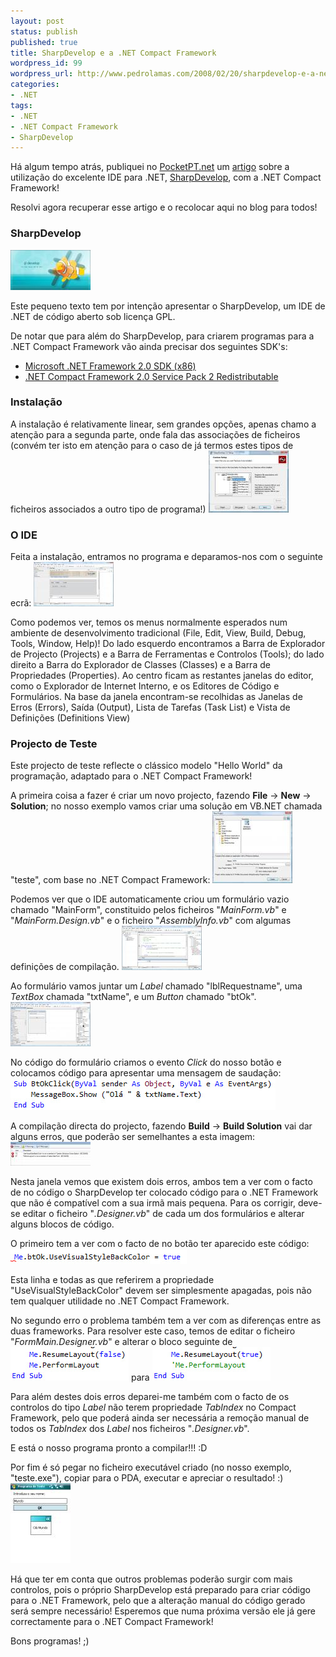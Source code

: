 ```yaml
---
layout: post
status: publish
published: true
title: SharpDevelop e a .NET Compact Framework
wordpress_id: 99
wordpress_url: http://www.pedrolamas.com/2008/02/20/sharpdevelop-e-a-net-compact-framework/
categories:
- .NET
tags:
- .NET
- .NET Compact Framework
- SharpDevelop
---
```

Há algum tempo atrás, publiquei no [PocketPT.net](http://www.pocketpt.net) um [artigo](http://www.pocketpt.net/forum/index.php?showtopic=16851) sobre a utilização do excelente IDE para .NET, [SharpDevelop](http://www.sharpdevelop.net/OpenSource/SD/Default.aspx), com a .NET Compact Framework!

Resolvi agora recuperar esse artigo e o recolocar aqui no blog para todos!

### SharpDevelop

[![SharpDevelop - Splash Screen](wp-content/uploads/2008/02/sd_splash_screen.thumbnail.jpg)](wp-content/uploads/2008/02/sd_splash_screen.jpg "SharpDevelop - Splash Screen")

Este pequeno texto tem por intenção apresentar o SharpDevelop, um IDE de .NET de código aberto sob licença GPL.

De notar que para além do SharpDevelop, para criarem programas para a .NET Compact Framework vão ainda precisar dos seguintes SDK's:

-   [Microsoft .NET Framework 2.0 SDK (x86)](http://www.microsoft.com/downloads/details.aspx?familyid=FE6F2099-B7B4-4F47-A244-C96D69C35DEC&displaylang=en)
-   [.NET Compact Framework 2.0 Service Pack 2 Redistributable](http://www.microsoft.com/downloads/details.aspx?familyid=AEA55F2F-07B5-4A8C-8A44-B4E1B196D5C0&displaylang=en)

### Instalação

A instalação é relativamente linear, sem grandes opções, apenas chamo a atenção para a segunda parte, onde fala das associações de ficheiros (convém ter isto em atenção para o caso de já termos estes tipos de ficheiros associados a outro tipo de programa!) [![SharpDevelop - Install](wp-content/uploads/2008/02/sd_install.thumbnail.jpg)](wp-content/uploads/2008/02/sd_install.jpg "SharpDevelop - Install")

### O IDE

Feita a instalação, entramos no programa e deparamos-nos com o seguinte ecrã: [![SharpDevelop - IDE](wp-content/uploads/2008/02/sd_ide.thumbnail.jpg)](wp-content/uploads/2008/02/sd_ide.jpg "SharpDevelop - IDE")

Como podemos ver, temos os menus normalmente esperados num ambiente de desenvolvimento tradicional (File, Edit, View, Build, Debug, Tools, Window, Help)! Do lado esquerdo encontramos a Barra de Explorador de Projecto (Projects) e a Barra de Ferramentas e Controlos (Tools); do lado direito a Barra do Explorador de Classes (Classes) e a Barra de Propriedades (Properties). Ao centro ficam as restantes janelas do editor, como o Explorador de Internet Interno, e os Editores de Código e Formulários. Na base da janela encontram-se recolhidas as Janelas de Erros (Errors), Saída (Output), Lista de Tarefas (Task List) e Vista de Definições (Definitions View)

### Projecto de Teste

Este projecto de teste reflecte o clássico modelo "Hello World" da programação, adaptado para o .NET Compact Framework!

A primeira coisa a fazer é criar um novo projecto, fazendo **File** -\> **New** -\> **Solution**; no nosso exemplo vamos criar uma solução em VB.NET chamada "teste", com base no .NET Compact Framework: [![SharpDevelop - New Project](wp-content/uploads/2008/02/sd_new_project.thumbnail.jpg)](wp-content/uploads/2008/02/sd_new_project.jpg "SharpDevelop - New Project")

Podemos ver que o IDE automaticamente criou um formulário vazio chamado "MainForm", constituido pelos ficheiros "*MainForm.vb*" e "*MainForm.Design.vb*" e o ficheiro "*AssemblyInfo.vb*" com algumas definições de compilação. [![SharpDevelop - Code Editor](wp-content/uploads/2008/02/sd_code_editor.thumbnail.jpg)](wp-content/uploads/2008/02/sd_code_editor.jpg "SharpDevelop - Code Editor")

Ao formulário vamos juntar um *Label* chamado "lblRequestname", uma *TextBox* chamada "txtName", e um *Button* chamado "btOk". [![SharpDevelop - Form Editor](wp-content/uploads/2008/02/sd_form_editor.thumbnail.jpg)](wp-content/uploads/2008/02/sd_form_editor.jpg "SharpDevelop - Form Editor")

No código do formulário criamos o evento *Click* do nosso botão e colocamos código para apresentar uma mensagem de saudação: [![SharpDevelop - Button Code](wp-content/uploads/2008/02/sd_button_code.jpg)](wp-content/uploads/2008/02/sd_button_code.jpg "SharpDevelop - Button Code")

A compilação directa do projecto, fazendo **Build** -\> **Build Solution** vai dar alguns erros, que poderão ser semelhantes a esta imagem: [![SharpDevelop - Errors](wp-content/uploads/2008/02/sd_errors.thumbnail.jpg)](wp-content/uploads/2008/02/sd_errors.jpg "SharpDevelop - Errors")[](wp-content/uploads/2008/02/sd_errors.jpg "SharpDevelop - Errors")

Nesta janela vemos que existem dois erros, ambos tem a ver com o facto de no código o SharpDevelop ter colocado código para o .NET Framework que não é compatível com a sua irmã mais pequena. Para os corrigir, deve-se editar o ficheiro "*.Designer.vb*" de cada um dos formulários e alterar alguns blocos de código.

O primeiro tem a ver com o facto de no botão ter aparecido este código: [![SharpDevelop - Code Before](wp-content/uploads/2008/02/sd_code_before.jpg)](wp-content/uploads/2008/02/sd_code_before.jpg "SharpDevelop - Code Before")

Esta linha e todas as que referirem a propriedade "UseVisualStyleBackColor" devem ser simplesmente apagadas, pois não tem qualquer utilidade no .NET Compact Framework.

No segundo erro o problema também tem a ver com as diferenças entre as duas frameworks. Para resolver este caso, temos de editar o ficheiro "*FormMain.Designer.vb*" e alterar o bloco seguinte de [![SharpDevelop - Code Before](wp-content/uploads/2008/02/sd_code_before_2.jpg)](wp-content/uploads/2008/02/sd_code_before_2.jpg "SharpDevelop - Code Before") para [![SharpDevelop - Code After](wp-content/uploads/2008/02/sd_code_after.jpg)](wp-content/uploads/2008/02/sd_code_after.jpg "SharpDevelop - Code After")

Para além destes dois erros deparei-me também com o facto de os controlos do tipo *Label* não terem propriedade *TabIndex* no Compact Framework, pelo que poderá ainda ser necessária a remoção manual de todos os *TabIndex* dos *Label* nos ficheiros "*.Designer.vb*".

E está o nosso programa pronto a compilar!!! :D

Por fim é só pegar no ficheiro executável criado (no nosso exemplo, "teste.exe"), copiar para o PDA, executar e apreciar o resultado! :) [![SharpDevelop - Test](wp-content/uploads/2008/02/sd_test.thumbnail.jpg)](wp-content/uploads/2008/02/sd_test.jpg "SharpDevelop - Test")

Há que ter em conta que outros problemas poderão surgir com mais controlos, pois o próprio SharpDevelop está preparado para criar código para o .NET Framework, pelo que a alteração manual do código gerado será sempre necessário! Esperemos que numa próxima versão ele já gere correctamente para o .NET Compact Framework!

Bons programas! ;)
